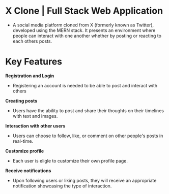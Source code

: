 # X Clone | Full Stack Web Application
- A social media platform cloned from X (formerly known as Twitter), developed using the MERN stack. It presents an environment where people can interact with one another whether by posting or reacting to each others posts.

# Key Features
**Registration and Login**
- Registering an account is needed to be able to post and interact with others
  
**Creating posts**
- Users have the ability to post and share their thoughts on their timelines with text and images.
  
**Interaction with other users**
- Users can choose to follow, like, or comment on other people's posts in real-time.
  
**Customize profile**
- Each user is eligle to customize their own profile page.
  
**Receive notifications**
- Upon following users or liking posts, they will receive an appropriate notification showcasing the type of interaction.

